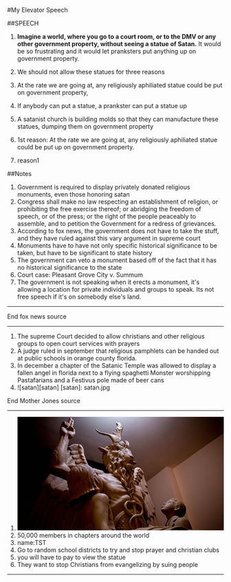 #My Elevator Speech

##SPEECH

1. __Imagine a world, where you go to a court room, or to the DMV or any other government property, without seeing a statue of Satan.__ It would be so frustrating and it would let pranksters put anything up on government property. 
1. We should not allow these statues for three reasons
  1. At the rate we are going at, any religiously aphiliated statue could be put on government property, 
  1. If anybody can put a statue, a prankster can put a statue up
  1. A satanist church is building molds so that they can manufacture these statues, dumping them on government property

1. 1st reason: At the rate we are going at, any religiously aphiliated statue could be put up on government property.
1. reason1

##Notes
1. Government is required to display privately donated religious monuments, even those honoring satan
1. Congress shall make no law respecting an establishment of religion, or prohibiting the free exercise thereof; or abridging the freedom of speech, or of the press; or the right of the people peaceably to assemble, and to petition the Government for a redress of grievances. 
1. According to fox news, the government does not have to take the stuff, and they have ruled against this vary argument in supreme court
1. Monuments have to have not only specific historical significance to be taken, but have to be significant to state history
1. The government can veto a monument based off of the fact that it has no historical significance to the state
1. Court case: Pleasant Grove City v. Summum
1. The government is not speaking when it erects a monument, it's allowing a location for private individuals and groups to speak. Its not free speech if it's on somebody else's land. 

---

End fox news source

---

1. The supreme Court decided to allow christians and other religious groups to open court services with prayers
1. A judge ruled in september that religious pamphlets can be handed out at public schools in orange county florida. 
1. In december a chapter of the Satanic Temple was allowed to display a fallen angel in florida next to a flying spaghetti Monster worshipping Pastafarians and a Festivus pole made of beer cans
1. ![satan][satan]
[satan]: satan.jpg

End Mother Jones source

---

[satan2]: satan2.jpg
1. ![satan2][satan2]
1. 50,000 members in chapters around the world
1. name:TST
1. Go to random school districts to try and stop prayer and christian clubs
1. you will have to pay to view the statue
1. They want to stop Christians from evangelizing by suing people 

---

